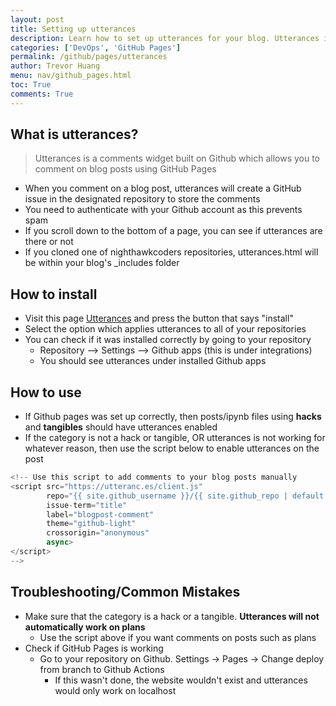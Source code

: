 ```yaml
---
layout: post
title: Setting up utterances
description: Learn how to set up utterances for your blog. Utterances is a tool that allows you to have comments on your blog posts.
categories: ['DevOps', 'GitHub Pages']
permalink: /github/pages/utterances
author: Trevor Huang
menu: nav/github_pages.html
toc: True
comments: True
---
```


## What is utterances?
> Utterances is a comments widget built on Github which allows you to comment on blog posts using GitHub Pages
- When you comment on a blog post, utterances will create a GitHub issue in the designated repository to store the comments
- You need to authenticate with your Github account as this prevents spam
- If you scroll down to the bottom of a page, you can see if utterances are there or not
- If you cloned one of nighthawkcoders repositories, utterances.html will be within your blog's _includes folder

## How to install
- Visit this page [Utterances](https://github.com/apps/utterances) and press the button that says "install"
- Select the option which applies utterances to all of your repositories
- You can check if it was installed correctly by going to your repository
    - Repository --> Settings --> Github apps (this is under integrations)
    - You should see utterances under installed Github apps


## How to use
- If Github pages was set up correctly, then posts/ipynb files using **hacks** and **tangibles** should have utterances enabled
- If the category is not a hack or tangible, OR utterances is not working for whatever reason, then use the script below to enable utterances on the post


```python
<!-- Use this script to add comments to your blog posts manually
<script src="https://utteranc.es/client.js"
        repo="{{ site.github_username }}/{{ site.github_repo | default: site.baseurl | remove: "/" }}"
        issue-term="title"
        label="blogpost-comment"
        theme="github-light"
        crossorigin="anonymous"
        async>
</script>
-->
```

## Troubleshooting/Common Mistakes
- Make sure that the category is a hack or a tangible. **Utterances will not automatically work on plans**
    - Use the script above if you want comments on posts such as plans
- Check if GitHub Pages is working
    - Go to your repository on Github. Settings -> Pages -> Change deploy from branch to Github Actions
        - If this wasn't done, the website wouldn't exist and utterances would only work on localhost
